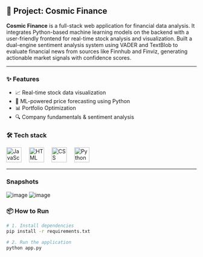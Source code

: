 <h2 align="left">🚀 Project: Cosmic Finance</h2>

<p align="left">
  <strong>Cosmic Finance</strong> is a full-stack web application for financial data analysis. It integrates Python-based machine learning models on the backend with a user-friendly frontend for real-time stock analysis and visualization. Built a dual-engine sentiment analysis system using VADER and TextBlob to evaluate financial news from sources
 like Finnhub and Finviz, generating actionable market signals with confidence scores.
</p>

---
### ✨ Features
- 📈 Real-time stock data visualization
- 🤖 ML-powered price forecasting using Python
- 📊 Portfolio Optimization 
- 🔍 Company fundamentals & sentiment analysis


### 🛠️ Tech stack

<div align="left">
<img src="https://cdn.jsdelivr.net/gh/devicons/devicon/icons/javascript/javascript-original.svg" height="40" alt="JavaScript logo" />
  <img width="12" />
  <img src="https://cdn.jsdelivr.net/gh/devicons/devicon/icons/html5/html5-original.svg" height="40" alt="HTML logo" />
  <img width="12" />
  <img src="https://cdn.jsdelivr.net/gh/devicons/devicon/icons/css3/css3-original.svg" height="40" alt="CSS logo" />
  <img width="12" />
  <img src="https://cdn.jsdelivr.net/gh/devicons/devicon/icons/python/python-original.svg" height="40" alt="Python logo" />
</div>

---
### Snapshots
![image](https://github.com/user-attachments/assets/0ab50742-efd1-48b0-9c59-f7e09a92ba98)
![image](https://github.com/user-attachments/assets/fa97e3c8-2855-4749-87fb-4b019ec7762f)



### 📦 How to Run

```bash
# 1. Install dependencies
pip install -r requirements.txt

# 2. Run the application
python app.py





